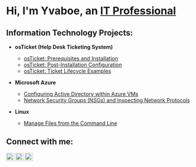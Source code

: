 <h1>Hi, I'm Yvaboe, an <a href="https://linkedin.com/in/Josh">IT Professional</a></h1>

<h2> Information Technology Projects:</h2>

- <b>osTicket (Help Desk Ticketing System)</b>
  - [osTicket: Prerequisites and Installation](https://github.com/YvaEm/osticket-prereqs)
  - [osTicket: Post-Installation Configuration](https://github.com/YvaEm/post-install-config)
  - [osTicket: Ticket Lifecycle Examples](https://github.com/YvaEm/ticket-lifecycle)
- <b>Microsoft Azure</b>
  - [Configuring Active Directory within Azure VMs](https://github.com/YvaEm/configure-ad)
  - [Network Security Groups (NSGs) and Inspecting Network Protocols](https://github.com/YvaEm/azure-network-protocols)

- <b>Linux</b>
  - [Manage Files from the Command Line](https://github.com/YvaEm/configure-ad)

<h2>Connect with me:</h2>

[<img align="left" alt="Josh | Twitter" width="22px" src="https://cdn.jsdelivr.net/npm/simple-icons@v3/icons/twitter.svg" />][twitter]
[<img align="left" alt="Josh | LinkedIn" width="22px" src="https://cdn.jsdelivr.net/npm/simple-icons@v3/icons/linkedin.svg" />][linkedin]
[<img align="left" alt="Josh | Instagram" width="22px" src="https://cdn.jsdelivr.net/npm/simple-icons@v3/icons/instagram.svg" />][instagram]

[twitter]: https://twitter.com/Josh
[instagram]: https://www.instagram.com/Josh
[linkedin]: https://linkedin.com/in/Josh
